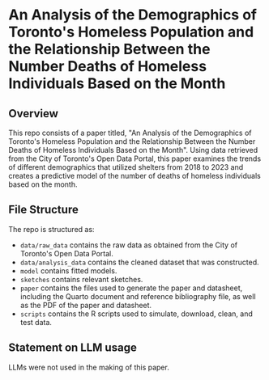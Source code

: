 # An Analysis of the Demographics of Toronto's Homeless Population and the Relationship Between the Number Deaths of Homeless Individuals Based on the Month

## Overview

This repo consists of a paper titled, "An Analysis of the Demographics of Toronto's Homeless Population and the Relationship Between the Number Deaths of Homeless Individuals Based on the Month". Using data retrieved from the City of Toronto's Open Data Portal, this paper examines the trends of different demographics that utilized shelters from 2018 to 2023 and creates a predictive model of the number of deaths of homeless individuals based on the month.

## File Structure

The repo is structured as:

-   `data/raw_data` contains the raw data as obtained from the City of Toronto's Open Data Portal.
-   `data/analysis_data` contains the cleaned dataset that was constructed.
-   `model` contains fitted models. 
-   `sketches` contains relevant sketches.
-   `paper` contains the files used to generate the paper and datasheet, including the Quarto document and reference bibliography file, as well as the PDF of the paper and datasheet. 
-   `scripts` contains the R scripts used to simulate, download, clean, and test data.


## Statement on LLM usage

LLMs were not used in the making of this paper.

